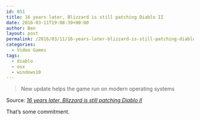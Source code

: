 ```yaml
---
id: 851
title: 16 years later, Blizzard is still patching Diablo II
date: 2016-03-11T19:08:39+00:00
author: Ben
layout: post
permalink: /2016/03/11/16-years-later-blizzard-is-still-patching-diablo-ii/
categories:
  - Video Games
tags:
  - diablo
  - osx
  - windows10
---
```

> New update helps the game run on modern operating systems

Source: _[16 years later, Blizzard is still patching Diablo II](http://arstechnica.com/gaming/2016/03/16-years-later-blizzard-is-still-patching-diablo-ii/)_

That&#8217;s some commitment.